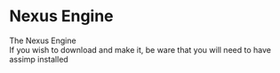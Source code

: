 # Nexus Engine
The Nexus Engine
<br>
If you wish to download and make it, be ware that you will need to have assimp installed

